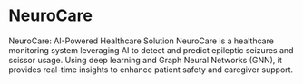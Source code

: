 # NeuroCare
NeuroCare: AI-Powered Healthcare Solution NeuroCare is a healthcare monitoring system leveraging AI to detect and predict epileptic seizures and scissor usage. Using deep learning and Graph Neural Networks (GNN), it provides real-time insights to enhance patient safety and caregiver support.

